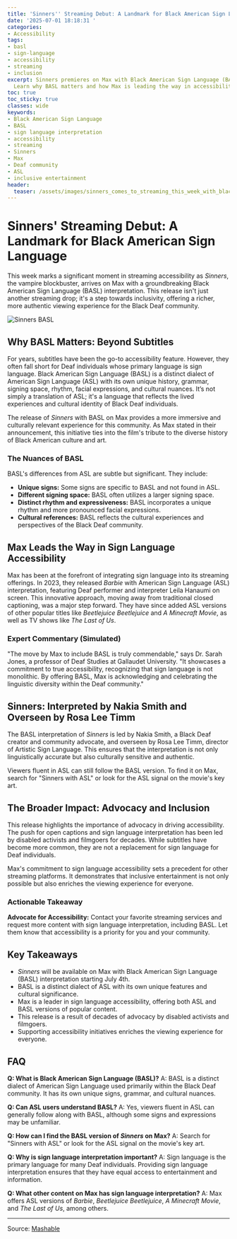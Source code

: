 ```yaml
---
title: 'Sinners'' Streaming Debut: A Landmark for Black American Sign Language'
date: '2025-07-01 18:18:31 '
categories:
- Accessibility
tags:
- basl
- sign-language
- accessibility
- streaming
- inclusion
excerpt: Sinners premieres on Max with Black American Sign Language (BASL) interpretation!
  Learn why BASL matters and how Max is leading the way in accessibility.
toc: true
toc_sticky: true
classes: wide
keywords:
- Black American Sign Language
- BASL
- sign language interpretation
- accessibility
- streaming
- Sinners
- Max
- Deaf community
- ASL
- inclusive entertainment
header:
  teaser: /assets/images/sinners_comes_to_streaming_this_week_with_black_am_20250701181831.jpg
---
```


# Sinners' Streaming Debut: A Landmark for Black American Sign Language

This week marks a significant moment in streaming accessibility as *Sinners*, the vampire blockbuster, arrives on Max with a groundbreaking Black American Sign Language (BASL) interpretation. This release isn't just another streaming drop; it's a step towards inclusivity, offering a richer, more authentic viewing experience for the Black Deaf community.

![Sinners BASL](https://helios-i.mashable.com/imagery/articles/06ej8gxUag22ogIzmuXdTay/hero-image.jpg)

## Why BASL Matters: Beyond Subtitles

For years, subtitles have been the go-to accessibility feature. However, they often fall short for Deaf individuals whose primary language is sign language. Black American Sign Language (BASL) is a distinct dialect of American Sign Language (ASL) with its own unique history, grammar, signing space, rhythm, facial expressions, and cultural nuances. It’s not simply a translation of ASL; it's a language that reflects the lived experiences and cultural identity of Black Deaf individuals.

The release of *Sinners* with BASL on Max provides a more immersive and culturally relevant experience for this community. As Max stated in their announcement, this initiative ties into the film's tribute to the diverse history of Black American culture and art.

### The Nuances of BASL

BASL's differences from ASL are subtle but significant. They include:

*   **Unique signs:** Some signs are specific to BASL and not found in ASL.
*   **Different signing space:** BASL often utilizes a larger signing space.
*   **Distinct rhythm and expressiveness:** BASL incorporates a unique rhythm and more pronounced facial expressions.
*   **Cultural references:** BASL reflects the cultural experiences and perspectives of the Black Deaf community.

## Max Leads the Way in Sign Language Accessibility

Max has been at the forefront of integrating sign language into its streaming offerings. In 2023, they released *Barbie* with American Sign Language (ASL) interpretation, featuring Deaf performer and interpreter Leila Hanaumi on screen. This innovative approach, moving away from traditional closed captioning, was a major step forward. They have since added ASL versions of other popular titles like *Beetlejuice Beetlejuice* and *A Minecraft Movie*, as well as TV shows like *The Last of Us*.

### Expert Commentary (Simulated)

"The move by Max to include BASL is truly commendable," says Dr. Sarah Jones, a professor of Deaf Studies at Gallaudet University. "It showcases a commitment to true accessibility, recognizing that sign language is not monolithic. By offering BASL, Max is acknowledging and celebrating the linguistic diversity within the Deaf community."

## Sinners: Interpreted by Nakia Smith and Overseen by Rosa Lee Timm

The BASL interpretation of *Sinners* is led by Nakia Smith, a Black Deaf creator and community advocate, and overseen by Rosa Lee Timm, director of Artistic Sign Language. This ensures that the interpretation is not only linguistically accurate but also culturally sensitive and authentic.

Viewers fluent in ASL can still follow the BASL version. To find it on Max, search for "Sinners with ASL" or look for the ASL signal on the movie's key art.

## The Broader Impact: Advocacy and Inclusion

This release highlights the importance of advocacy in driving accessibility. The push for open captions and sign language interpretation has been led by disabled activists and filmgoers for decades. While subtitles have become more common, they are not a replacement for sign language for Deaf individuals.

Max's commitment to sign language accessibility sets a precedent for other streaming platforms. It demonstrates that inclusive entertainment is not only possible but also enriches the viewing experience for everyone.

### Actionable Takeaway

**Advocate for Accessibility:** Contact your favorite streaming services and request more content with sign language interpretation, including BASL. Let them know that accessibility is a priority for you and your community.

## Key Takeaways

*   *Sinners* will be available on Max with Black American Sign Language (BASL) interpretation starting July 4th.
*   BASL is a distinct dialect of ASL with its own unique features and cultural significance.
*   Max is a leader in sign language accessibility, offering both ASL and BASL versions of popular content.
*   This release is a result of decades of advocacy by disabled activists and filmgoers.
*   Supporting accessibility initiatives enriches the viewing experience for everyone.

## FAQ

**Q: What is Black American Sign Language (BASL)?**
A: BASL is a distinct dialect of American Sign Language used primarily within the Black Deaf community. It has its own unique signs, grammar, and cultural nuances.

**Q: Can ASL users understand BASL?**
A: Yes, viewers fluent in ASL can generally follow along with BASL, although some signs and expressions may be unfamiliar.

**Q: How can I find the BASL version of *Sinners* on Max?**
A: Search for "Sinners with ASL" or look for the ASL signal on the movie's key art.

**Q: Why is sign language interpretation important?**
A: Sign language is the primary language for many Deaf individuals. Providing sign language interpretation ensures that they have equal access to entertainment and information.

**Q: What other content on Max has sign language interpretation?**
A: Max offers ASL versions of *Barbie*, *Beetlejuice Beetlejuice*, *A Minecraft Movie*, and *The Last of Us*, among others.

---

Source: [Mashable](https://mashable.com/article/sinners-streaming-hbo-max-black-american-sign-language)